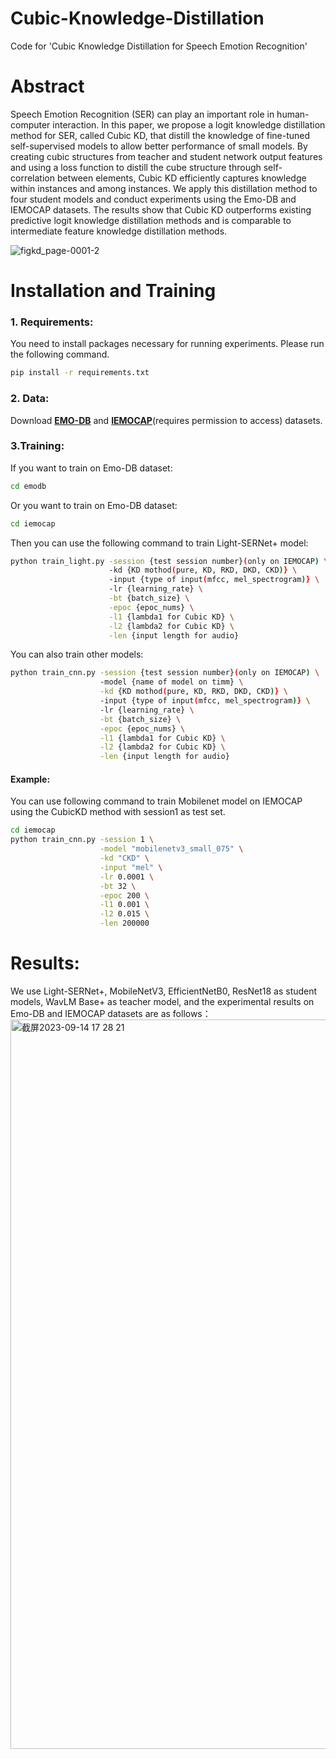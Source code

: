 # Cubic-Knowledge-Distillation
Code for 'Cubic Knowledge Distillation for Speech Emotion Recognition'

# Abstract
Speech Emotion Recognition (SER) can play an important role in human-computer interaction. In this paper, we propose a logit knowledge distillation method for SER, called Cubic KD, that distill the knowledge of fine-tuned self-supervised models to allow better performance of small models. By creating cubic structures from teacher and student network output features and using a loss function to distill the cube structure through self-correlation between elements, Cubic KD efficiently captures knowledge within instances and among instances. We apply this distillation method to four student models and conduct experiments using the Emo-DB and IEMOCAP datasets. The results show that Cubic KD outperforms existing predictive logit knowledge distillation methods and is comparable to intermediate feature knowledge distillation methods.

![figkd_page-0001-2](https://github.com/Fly1toMoon/Cubic-Knowledge-Distillation/assets/87889196/6f6730d0-5cce-489b-8476-d67fa6721e2a)

# Installation and Training
### 1. Requirements:
You need to install packages necessary for running experiments. Please run the following command.
```sh
pip install -r requirements.txt
```
### 2. Data:
Download **[EMO-DB](http://emodb.bilderbar.info/download/download.zip)** and **[IEMOCAP](https://sail.usc.edu/iemocap/iemocap_release.htm)**(requires permission to access) datasets.

### 3.Training:
If you want to train on Emo-DB dataset:
```sh
cd emodb
```
Or you want to train on Emo-DB dataset:
```sh
cd iemocap
```
Then you can use the following command to train Light-SERNet+ model:
```sh
python train_light.py -session {test session number}(only on IEMOCAP) \
                      -kd {KD mothod(pure, KD, RKD, DKD, CKD)} \
                      -input {type of input(mfcc, mel_spectrogram)} \
                      -lr {learning_rate} \
                      -bt {batch_size} \
                      -epoc {epoc_nums} \
                      -l1 {lambda1 for Cubic KD} \
                      -l2 {lambda2 for Cubic KD} \
                      -len {input length for audio}
```
You can also train other models:
```sh
python train_cnn.py -session {test session number}(only on IEMOCAP) \
                    -model {name of model on timm} \
                    -kd {KD mothod(pure, KD, RKD, DKD, CKD)} \
                    -input {type of input(mfcc, mel_spectrogram)} \
                    -lr {learning_rate} \
                    -bt {batch_size} \
                    -epoc {epoc_nums} \
                    -l1 {lambda1 for Cubic KD} \
                    -l2 {lambda2 for Cubic KD} \
                    -len {input length for audio}
```
#### Example:
You can use following command to train Mobilenet model on IEMOCAP using the CubicKD method with session1 as test set.
```sh
cd iemocap
python train_cnn.py -session 1 \
                    -model "mobilenetv3_small_075" \
                    -kd "CKD" \
                    -input "mel" \
                    -lr 0.0001 \
                    -bt 32 \
                    -epoc 200 \
                    -l1 0.001 \
                    -l2 0.015 \
                    -len 200000
```

# Results:
We use Light-SERNet+, MobileNetV3, EfficientNetB0, ResNet18 as student models, WavLM Base+ as teacher model, and the experimental results on Emo-DB and IEMOCAP datasets are as follows：
<img width="1167" alt="截屏2023-09-14 17 28 21" src="https://github.com/Fly1toMoon/Cubic-Knowledge-Distillation/assets/87889196/4236b289-fa0e-41a8-b5c7-412e49e86ee0">
